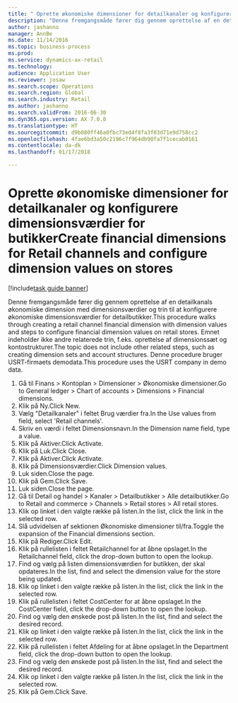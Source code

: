 ```yaml
--- 
title: " Oprette økonomiske dimensioner for detailkanaler og konfigurere dimensionsværdier for butikker"
description: "Denne fremgangsmåde fører dig gennem oprettelse af en detailkanals økonomiske dimension med dimensionsværdier og trin til at konfigurere økonomiske dimensionsværdier for detailbutikker."
author: jashanno
manager: AnnBe
ms.date: 11/14/2016
ms.topic: business-process
ms.prod: 
ms.service: dynamics-ax-retail
ms.technology: 
audience: Application User
ms.reviewer: josaw
ms.search.scope: Operations
ms.search.region: Global
ms.search.industry: Retail
ms.author: jashanno
ms.search.validFrom: 2016-06-30
ms.dyn365.ops.version: AX 7.0.0
ms.translationtype: HT
ms.sourcegitcommit: d9b080ff46a0fbc73ed4f8fa3f03d71e9d758cc2
ms.openlocfilehash: 4fae6bd3a50c2196c7f964db90fa7f1cecab0161
ms.contentlocale: da-dk
ms.lasthandoff: 01/17/2018

---
```

# <a name="create-financial-dimensions-for-retail-channels-and-configure-dimension-values-on-stores"></a><span data-ttu-id="3a9c9-103"> Oprette økonomiske dimensioner for detailkanaler og konfigurere dimensionsværdier for butikker</span><span class="sxs-lookup"><span data-stu-id="3a9c9-103">Create financial dimensions for Retail channels and configure dimension values on stores</span></span>

[!include[task guide banner](../includes/task-guide-banner.md)]

<span data-ttu-id="3a9c9-104">Denne fremgangsmåde fører dig gennem oprettelse af en detailkanals økonomiske dimension med dimensionsværdier og trin til at konfigurere økonomiske dimensionsværdier for detailbutikker.</span><span class="sxs-lookup"><span data-stu-id="3a9c9-104">This procedure walks through creating a retail channel financial dimension with dimension values and steps to configure financial dimension values on retail stores.</span></span> <span data-ttu-id="3a9c9-105">Emnet indeholder ikke andre relaterede trin, f.eks. oprettelse af dimensionssæt og kontostrukturer.</span><span class="sxs-lookup"><span data-stu-id="3a9c9-105">The topic does not include other related steps, such as creating dimension sets and account structures.</span></span> <span data-ttu-id="3a9c9-106">Denne procedure bruger USRT-firmaets demodata.</span><span class="sxs-lookup"><span data-stu-id="3a9c9-106">This procedure uses the USRT company in demo data.</span></span>

1. <span data-ttu-id="3a9c9-107">Gå til Finans > Kontoplan > Dimensioner > Økonomiske dimensioner.</span><span class="sxs-lookup"><span data-stu-id="3a9c9-107">Go to General ledger > Chart of accounts > Dimensions > Financial dimensions.</span></span>
2. <span data-ttu-id="3a9c9-108">Klik på Ny.</span><span class="sxs-lookup"><span data-stu-id="3a9c9-108">Click New.</span></span>
3. <span data-ttu-id="3a9c9-109">Vælg "Detailkanaler" i feltet Brug værdier fra.</span><span class="sxs-lookup"><span data-stu-id="3a9c9-109">In the Use values from field, select 'Retail channels'.</span></span>
4. <span data-ttu-id="3a9c9-110">Skriv en værdi i feltet Dimensionsnavn.</span><span class="sxs-lookup"><span data-stu-id="3a9c9-110">In the Dimension name field, type a value.</span></span>
5. <span data-ttu-id="3a9c9-111">Klik på Aktiver.</span><span class="sxs-lookup"><span data-stu-id="3a9c9-111">Click Activate.</span></span>
6. <span data-ttu-id="3a9c9-112">Klik på Luk.</span><span class="sxs-lookup"><span data-stu-id="3a9c9-112">Click Close.</span></span>
7. <span data-ttu-id="3a9c9-113">Klik på Aktiver.</span><span class="sxs-lookup"><span data-stu-id="3a9c9-113">Click Activate.</span></span>
8. <span data-ttu-id="3a9c9-114">Klik på Dimensionsværdier.</span><span class="sxs-lookup"><span data-stu-id="3a9c9-114">Click Dimension values.</span></span>
9. <span data-ttu-id="3a9c9-115">Luk siden.</span><span class="sxs-lookup"><span data-stu-id="3a9c9-115">Close the page.</span></span>
10. <span data-ttu-id="3a9c9-116">Klik på Gem.</span><span class="sxs-lookup"><span data-stu-id="3a9c9-116">Click Save.</span></span>
11. <span data-ttu-id="3a9c9-117">Luk siden.</span><span class="sxs-lookup"><span data-stu-id="3a9c9-117">Close the page.</span></span>
12. <span data-ttu-id="3a9c9-118">Gå til Detail og handel > Kanaler > Detailbutikker > Alle detailbutikker.</span><span class="sxs-lookup"><span data-stu-id="3a9c9-118">Go to Retail and commerce > Channels > Retail stores > All retail stores.</span></span>
13. <span data-ttu-id="3a9c9-119">Klik op linket i den valgte række på listen.</span><span class="sxs-lookup"><span data-stu-id="3a9c9-119">In the list, click the link in the selected row.</span></span>
14. <span data-ttu-id="3a9c9-120">Slå udvidelsen af sektionen Økonomiske dimensioner til/fra.</span><span class="sxs-lookup"><span data-stu-id="3a9c9-120">Toggle the expansion of the Financial dimensions section.</span></span>
15. <span data-ttu-id="3a9c9-121">Klik på Rediger.</span><span class="sxs-lookup"><span data-stu-id="3a9c9-121">Click Edit.</span></span>
16. <span data-ttu-id="3a9c9-122">Klik på rullelisten i feltet Retailchannel for at åbne opslaget.</span><span class="sxs-lookup"><span data-stu-id="3a9c9-122">In the Retailchannel field, click the drop-down button to open the lookup.</span></span>
17. <span data-ttu-id="3a9c9-123">Find og vælg på listen dimensionsværdien for butikken, der skal opdateres.</span><span class="sxs-lookup"><span data-stu-id="3a9c9-123">In the list, find and select the dimension value for the store being updated.</span></span>
18. <span data-ttu-id="3a9c9-124">Klik op linket i den valgte række på listen.</span><span class="sxs-lookup"><span data-stu-id="3a9c9-124">In the list, click the link in the selected row.</span></span>
19. <span data-ttu-id="3a9c9-125">Klik på rullelisten i feltet CostCenter for at åbne opslaget.</span><span class="sxs-lookup"><span data-stu-id="3a9c9-125">In the CostCenter field, click the drop-down button to open the lookup.</span></span>
20. <span data-ttu-id="3a9c9-126">Find og vælg den ønskede post på listen.</span><span class="sxs-lookup"><span data-stu-id="3a9c9-126">In the list, find and select the desired record.</span></span>
21. <span data-ttu-id="3a9c9-127">Klik op linket i den valgte række på listen.</span><span class="sxs-lookup"><span data-stu-id="3a9c9-127">In the list, click the link in the selected row.</span></span>
22. <span data-ttu-id="3a9c9-128">Klik på rullelisten i feltet Afdeling for at åbne opslaget.</span><span class="sxs-lookup"><span data-stu-id="3a9c9-128">In the Department field, click the drop-down button to open the lookup.</span></span>
23. <span data-ttu-id="3a9c9-129">Find og vælg den ønskede post på listen.</span><span class="sxs-lookup"><span data-stu-id="3a9c9-129">In the list, find and select the desired record.</span></span>
24. <span data-ttu-id="3a9c9-130">Klik op linket i den valgte række på listen.</span><span class="sxs-lookup"><span data-stu-id="3a9c9-130">In the list, click the link in the selected row.</span></span>
25. <span data-ttu-id="3a9c9-131">Klik på Gem.</span><span class="sxs-lookup"><span data-stu-id="3a9c9-131">Click Save.</span></span>


